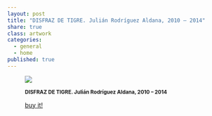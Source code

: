 ```yaml
---
layout: post
title: "DISFRAZ DE TIGRE. Julián Rodríguez Aldana, 2010 – 2014"
share: true
class: artwork
categories:
  - general
  - home
published: true
---
```


<figure class="text-center">
	<img src="http://www.inpocketart.com/wp-content/uploads/2014/07/3-disfraz-de-tigre-julian-rodriguez-aldana-2014-watermark.jpg">
	<figcaption>
		<p><small><strong>DISFRAZ DE TIGRE. Julián Rodríguez Aldana, 2010 – 2014</strong></small></p>
		<p><a href="http://www.inpocketart.com/product/disfraz-de-tigre-julian-rodriguez-aldana-2010-2014/" class="btn btn-primary btn-lg"><i class="fa fa-credit-card"></i> buy it!</a></p>
	</figcaption>
</figure>